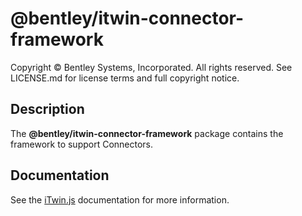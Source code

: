 # @bentley/itwin-connector-framework

Copyright © Bentley Systems, Incorporated. All rights reserved. See LICENSE.md for license terms and full copyright notice.

## Description

The **@bentley/itwin-connector-framework** package contains the framework to support Connectors.

## Documentation

See the [iTwin.js](https://www.itwinjs.org) documentation for more information.
